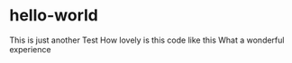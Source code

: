 # hello-world
This is just another Test
How lovely is this code like this
What a wonderful experience
